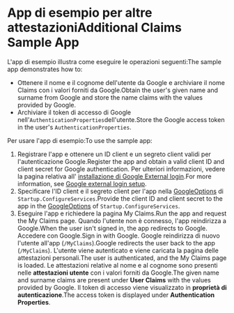 # <a name="additional-claims-sample-app"></a><span data-ttu-id="87701-101">App di esempio per altre attestazioni</span><span class="sxs-lookup"><span data-stu-id="87701-101">Additional Claims Sample App</span></span>

<span data-ttu-id="87701-102">L'app di esempio illustra come eseguire le operazioni seguenti:</span><span class="sxs-lookup"><span data-stu-id="87701-102">The sample app demonstrates how to:</span></span>

* <span data-ttu-id="87701-103">Ottenere il nome e il cognome dell'utente da Google e archiviare il nome Claims con i valori forniti da Google.</span><span class="sxs-lookup"><span data-stu-id="87701-103">Obtain the user's given name and surname from Google and store the name claims with the values provided by Google.</span></span>
* <span data-ttu-id="87701-104">Archiviare il token di accesso di Google nell'`AuthenticationProperties`dell'utente.</span><span class="sxs-lookup"><span data-stu-id="87701-104">Store the Google access token in the user's `AuthenticationProperties`.</span></span>

<span data-ttu-id="87701-105">Per usare l'app di esempio:</span><span class="sxs-lookup"><span data-stu-id="87701-105">To use the sample app:</span></span>

1. <span data-ttu-id="87701-106">Registrare l'app e ottenere un ID client e un segreto client validi per l'autenticazione Google.</span><span class="sxs-lookup"><span data-stu-id="87701-106">Register the app and obtain a valid client ID and client secret for Google authentication.</span></span> <span data-ttu-id="87701-107">Per ulteriori informazioni, vedere la pagina relativa all' [installazione di Google External login](https://docs.microsoft.com/aspnet/core/security/authentication/social/google-logins).</span><span class="sxs-lookup"><span data-stu-id="87701-107">For more information, see [Google external login setup](https://docs.microsoft.com/aspnet/core/security/authentication/social/google-logins).</span></span>
1. <span data-ttu-id="87701-108">Specificare l'ID client e il segreto client per l'app nella [GoogleOptions](https://docs.microsoft.com/dotnet/api/microsoft.aspnetcore.authentication.google.googleoptions) di `Startup.ConfigureServices`.</span><span class="sxs-lookup"><span data-stu-id="87701-108">Provide the client ID and client secret to the app in the [GoogleOptions](https://docs.microsoft.com/dotnet/api/microsoft.aspnetcore.authentication.google.googleoptions) of `Startup.ConfigureServices`.</span></span>
1. <span data-ttu-id="87701-109">Eseguire l'app e richiedere la pagina My Claims.</span><span class="sxs-lookup"><span data-stu-id="87701-109">Run the app and request the My Claims page.</span></span> <span data-ttu-id="87701-110">Quando l'utente non è connesso, l'app reindirizza a Google.</span><span class="sxs-lookup"><span data-stu-id="87701-110">When the user isn't signed in, the app redirects to Google.</span></span> <span data-ttu-id="87701-111">Accedere con Google.</span><span class="sxs-lookup"><span data-stu-id="87701-111">Sign in with Google.</span></span> <span data-ttu-id="87701-112">Google reindirizza di nuovo l'utente all'app (`/MyClaims`).</span><span class="sxs-lookup"><span data-stu-id="87701-112">Google redirects the user back to the app (`/MyClaims`).</span></span> <span data-ttu-id="87701-113">L'utente viene autenticato e viene caricata la pagina delle attestazioni personali.</span><span class="sxs-lookup"><span data-stu-id="87701-113">The user is authenticated, and the My Claims page is loaded.</span></span> <span data-ttu-id="87701-114">Le attestazioni relative al nome e al cognome sono presenti nelle **attestazioni utente** con i valori forniti da Google.</span><span class="sxs-lookup"><span data-stu-id="87701-114">The given name and surname claims are present under **User Claims** with the values provided by Google.</span></span> <span data-ttu-id="87701-115">Il token di accesso viene visualizzato in **proprietà di autenticazione**.</span><span class="sxs-lookup"><span data-stu-id="87701-115">The access token is displayed under **Authentication Properties**.</span></span>

